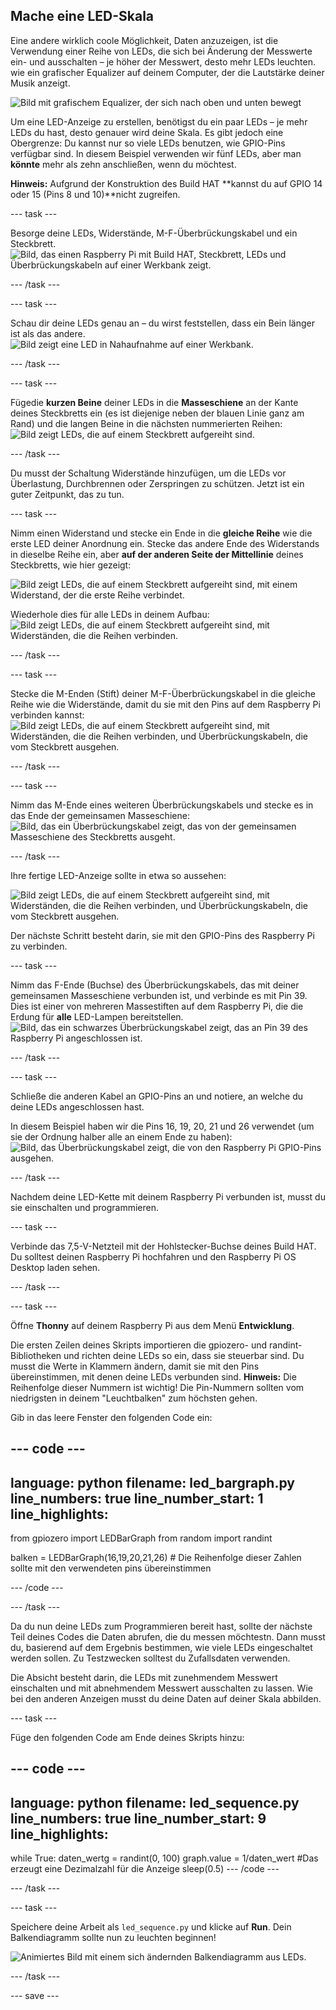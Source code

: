 ## Mache eine LED-Skala

Eine andere wirklich coole Möglichkeit, Daten anzuzeigen, ist die Verwendung einer Reihe von LEDs, die sich bei Änderung der Messwerte ein- und ausschalten – je höher der Messwert, desto mehr LEDs leuchten. wie ein grafischer Equalizer auf deinem Computer, der die Lautstärke deiner Musik anzeigt.

![Bild mit grafischem Equalizer, der sich nach oben und unten bewegt](https://media.giphy.com/media/Hzt1XTt6gilFlK8Oea/giphy.gif)

Um eine LED-Anzeige zu erstellen, benötigst du ein paar LEDs – je mehr LEDs du hast, desto genauer wird deine Skala. Es gibt jedoch eine Obergrenze: Du kannst nur so viele LEDs benutzen, wie GPIO-Pins verfügbar sind. In diesem Beispiel verwenden wir fünf LEDs, aber man **könnte** mehr als zehn anschließen, wenn du möchtest.

**Hinweis:** Aufgrund der Konstruktion des Build HAT **kannst du auf GPIO 14 oder 15 (Pins 8 und 10)**nicht zugreifen.

--- task ---

Besorge deine LEDs, Widerstände, M-F-Überbrückungskabel und ein Steckbrett. ![Bild, das einen Raspberry Pi mit Build HAT, Steckbrett, LEDs und Überbrückungskabeln auf einer Werkbank zeigt.](images/LEDbuild1.jpg)

--- /task ---

--- task ---

Schau dir deine LEDs genau an – du wirst feststellen, dass ein Bein länger ist als das andere. ![Bild zeigt eine LED in Nahaufnahme auf einer Werkbank.](images/LEDbuild2.jpg)

--- /task ---

--- task ---

Fügedie **kurzen Beine** deiner LEDs in die **Masseschiene** an der Kante deines Steckbretts ein (es ist diejenige neben der blauen Linie ganz am Rand) und die langen Beine in die nächsten nummerierten Reihen: ![Bild zeigt LEDs, die auf einem Steckbrett aufgereiht sind.](images/LEDbuild3.jpg)

--- /task ---

Du musst der Schaltung Widerstände hinzufügen, um die LEDs vor Überlastung, Durchbrennen oder Zerspringen zu schützen. Jetzt ist ein guter Zeitpunkt, das zu tun.

--- task ---

Nimm einen Widerstand und stecke ein Ende in die **gleiche Reihe** wie die erste LED deiner Anordnung ein. Stecke das andere Ende des Widerstands in dieselbe Reihe ein, aber **auf der anderen Seite der Mittellinie** deines Steckbretts, wie hier gezeigt:

![Bild zeigt LEDs, die auf einem Steckbrett aufgereiht sind, mit einem Widerstand, der die erste Reihe verbindet.](images/LEDbuild4.jpg)

Wiederhole dies für alle LEDs in deinem Aufbau: ![Bild zeigt LEDs, die auf einem Steckbrett aufgereiht sind, mit Widerständen, die die Reihen verbinden.](images/LEDbuildX.jpg)

--- /task ---

--- task ---

Stecke die M-Enden (Stift) deiner M-F-Überbrückungskabel in die gleiche Reihe wie die Widerstände, damit du sie mit den Pins auf dem Raspberry Pi verbinden kannst: ![Bild zeigt LEDs, die auf einem Steckbrett aufgereiht sind, mit Widerständen, die die Reihen verbinden, und Überbrückungskabeln, die vom Steckbrett ausgehen.](images/LEDbuild5.jpg)

--- /task ---

--- task ---

Nimm das M-Ende eines weiteren Überbrückungskabels und stecke es in das Ende der gemeinsamen Masseschiene: ![Bild, das ein Überbrückungskabel zeigt, das von der gemeinsamen Masseschiene des Steckbretts ausgeht.](images/LEDbuild6.jpg)

--- /task ---

Ihre fertige LED-Anzeige sollte in etwa so aussehen:

![Bild zeigt LEDs, die auf einem Steckbrett aufgereiht sind, mit Widerständen, die die Reihen verbinden, und Überbrückungskabeln, die vom Steckbrett ausgehen.](images/LEDbuild7.jpg)

Der nächste Schritt besteht darin, sie mit den GPIO-Pins des Raspberry Pi zu verbinden.

--- task ---

Nimm das F-Ende (Buchse) des Überbrückungskabels, das mit deiner gemeinsamen Masseschiene verbunden ist, und verbinde es mit Pin 39. Dies ist einer von mehreren Massestiften auf dem Raspberry Pi, die die Erdung für **alle** LED-Lampen bereitstellen. ![Bild, das ein schwarzes Überbrückungskabel zeigt, das an Pin 39 des Raspberry Pi angeschlossen ist.](images/LEDbuild9.jpg)

--- /task ---

--- task ---

Schließe die anderen Kabel an GPIO-Pins an und notiere, an welche du deine LEDs angeschlossen hast.

In diesem Beispiel haben wir die Pins 16, 19, 20, 21 und 26 verwendet (um sie der Ordnung halber alle an einem Ende zu haben): ![Bild, das Überbrückungskabel zeigt, die von den Raspberry Pi GPIO-Pins ausgehen.](images/LEDbuild10.jpg)

--- /task ---

Nachdem deine LED-Kette mit deinem Raspberry Pi verbunden ist, musst du sie einschalten und programmieren.

--- task ---

Verbinde das 7,5-V-Netzteil mit der Hohlstecker-Buchse deines Build HAT. Du solltest deinen Raspberry Pi hochfahren und den Raspberry Pi OS Desktop laden sehen.

--- /task ---

--- task ---

Öffne **Thonny** auf deinem Raspberry Pi aus dem Menü **Entwicklung**.

Die ersten Zeilen deines Skripts importieren die gpiozero- und randint-Bibliotheken und richten deine LEDs so ein, dass sie steuerbar sind. Du musst die Werte in Klammern ändern, damit sie mit den Pins übereinstimmen, mit denen deine LEDs verbunden sind. **Hinweis:** Die Reihenfolge dieser Nummern ist wichtig! Die Pin-Nummern sollten vom niedrigsten in deinem "Leuchtbalken" zum höchsten gehen.

Gib in das leere Fenster den folgenden Code ein:

--- code ---
---
language: python filename: led_bargraph.py line_numbers: true line_number_start: 1
line_highlights:
---
from gpiozero import LEDBarGraph from random import randint

balken = LEDBarGraph(16,19,20,21,26) # Die Reihenfolge dieser Zahlen sollte mit den verwendeten pins übereinstimmen

--- /code ---

--- /task ---

Da du nun deine LEDs zum Programmieren bereit hast, sollte der nächste Teil deines Codes die Daten abrufen, die du messen möchtestn. Dann musst du, basierend auf dem Ergebnis bestimmen, wie viele LEDs eingeschaltet werden sollen. Zu Testzwecken solltest du Zufallsdaten verwenden.

Die Absicht besteht darin, die LEDs mit zunehmendem Messwert einschalten und mit abnehmendem Messwert ausschalten zu lassen. Wie bei den anderen Anzeigen musst du deine Daten auf deiner Skala abbilden.

--- task ---

Füge den folgenden Code am Ende deines Skripts hinzu:

--- code ---
---
language: python filename: led_sequence.py line_numbers: true line_number_start: 9
line_highlights:
---
while True: daten_wertg = randint(0, 100) graph.value = 1/daten_wert #Das erzeugt eine Dezimalzahl für die Anzeige sleep(0.5) --- /code ---

--- /task ---

--- task ---

Speichere deine Arbeit als `led_sequence.py` und klicke auf **Run**. Dein Balkendiagramm sollte nun zu leuchten beginnen!

![Animiertes Bild mit einem sich ändernden Balkendiagramm aus LEDs.](images/LEDbuild.gif)

--- /task ---

--- save ---
